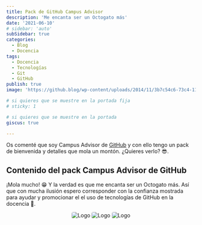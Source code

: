 ```yaml
---
title: Pack de GitHub Campus Advisor
description: 'Me encanta ser un Octogato más'
date: '2021-06-10'
# sidebar: 'auto'
subSidebar: true
categories:
  - Blog
  - Docencia
tags:
  - Docencia
  - Tecnologías
  - Git
  - GitHub
publish: true
image: 'https://github.blog/wp-content/uploads/2014/11/3b7c54c6-73c4-11e4-9fa7-305e8f655685.jpg'

# si quieres que se muestre en la portada fija
# sticky: 1

# si quieres que se muestre en la portada
giscus: true 

---
```

Os comenté que soy Campus Advisor de [GitHub](./2021-06-02-github-advisor.md) y con ello tengo un pack de bienvenida y detalles que mola un montón. ¿Quieres verlo? 😎. 

<!-- more -->

## Contenido del pack Campus Advisor de GitHub
¡Mola mucho! 😁 Y la verdad es que me encanta ser un Octogato más. Así que con mucha ilusión espero corresponder con la confianza mostrada para ayudar y promocionar el el uso de tecnologías de GitHub en la docencia 💪. 

<p style="text-align:center;">
<img loading="lazy" style="border-radius: 0.25rem;" src="https://i.imgur.com/rqB8ghn.jpg" alt="Logo">
<img loading="lazy" style="border-radius: 0.25rem;" src="https://i.imgur.com/AoMhO05.jpg" alt="Logo">
<img loading="lazy" style="border-radius: 0.25rem;" src="https://i.imgur.com/q2ZBrAK.jpg" alt="Logo">
</p>
